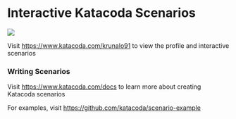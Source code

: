 # Interactive Katacoda Scenarios

[![](http://shields.katacoda.com/katacoda/krunalo91/count.svg)](https://www.katacoda.com/krunalo91 "Get your profile on Katacoda.com")

Visit https://www.katacoda.com/krunalo91 to view the profile and interactive scenarios

### Writing Scenarios
Visit https://www.katacoda.com/docs to learn more about creating Katacoda scenarios

For examples, visit https://github.com/katacoda/scenario-example
